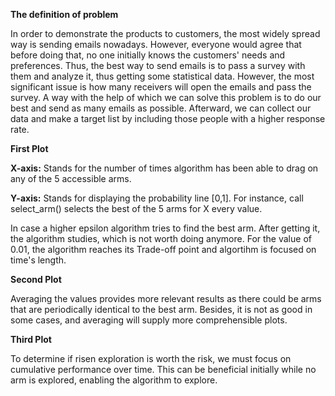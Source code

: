 **The definition of problem**

In order to demonstrate the products to customers,
the most widely spread way is sending emails nowadays. 
However, everyone would agree that before doing that, 
no one initially knows the customers' needs and preferences. 
Thus, the best way to send emails is to pass a survey with 
them and analyze it, thus getting some statistical data. 
However, the most significant issue is how many receivers 
will open the emails and pass the survey. A way with the 
help of which we can solve this problem is to do our best 
and send as many emails as possible. Afterward, we can 
collect our data and make a target list by including those 
people with a higher response rate. 
  
  
**First Plot**

**X-axis:** Stands for the number of times algorithm has been able to drag on any of the 5 accessible arms. 

**Y-axis:** Stands for displaying the probability line [0,1]. For instance, call select_arm() selects the best of the 5 arms for  X every value.

In case a higher epsilon algorithm tries to find the best arm. After getting it, the algorithm studies, which is not worth doing anymore.
For the value of 0.01, the algorithm reaches its Trade-off point and algortihm is focused on time's length.

**Second Plot**

 Averaging the values provides more relevant results as there could be arms that are periodically 
 identical to the best arm. Besides, it is not as good in some cases, and averaging will supply 
 more comprehensible plots. 

**Third Plot**

To determine if risen exploration is worth the risk, we must focus on cumulative performance over time. 
This can be beneficial initially while no arm is explored, enabling the algorithm to explore.
